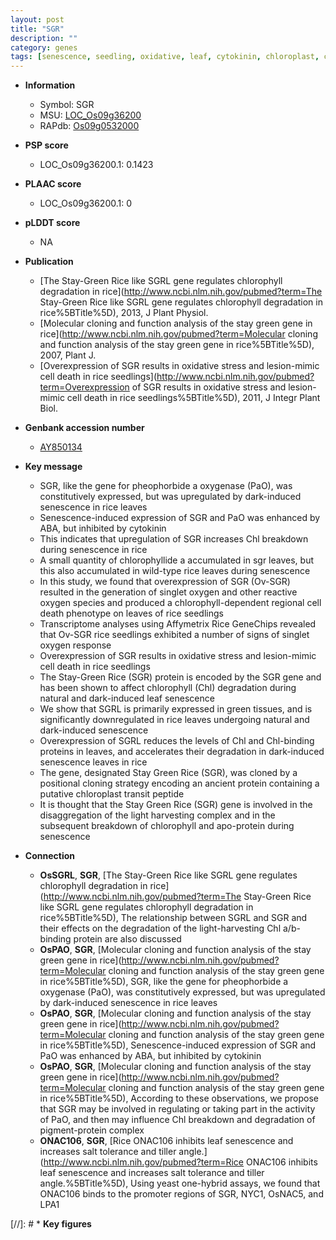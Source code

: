 ```yaml
---
layout: post
title: "SGR"
description: ""
category: genes
tags: [senescence, seedling, oxidative, leaf, cytokinin, chloroplast, cell death]
---
```


* **Information**  
    + Symbol: SGR  
    + MSU: [LOC_Os09g36200](http://rice.plantbiology.msu.edu/cgi-bin/ORF_infopage.cgi?orf=LOC_Os09g36200)  
    + RAPdb: [Os09g0532000](http://rapdb.dna.affrc.go.jp/viewer/gbrowse_details/irgsp1?name=Os09g0532000)  

* **PSP score**  
    + LOC_Os09g36200.1: 0.1423 

* **PLAAC score**  
    + LOC_Os09g36200.1: 0 

* **pLDDT score**
    + NA


* **Publication**  
    + [The Stay-Green Rice like SGRL gene regulates chlorophyll degradation in rice](http://www.ncbi.nlm.nih.gov/pubmed?term=The Stay-Green Rice like SGRL gene regulates chlorophyll degradation in rice%5BTitle%5D), 2013, J Plant Physiol.
    + [Molecular cloning and function analysis of the stay green gene in rice](http://www.ncbi.nlm.nih.gov/pubmed?term=Molecular cloning and function analysis of the stay green gene in rice%5BTitle%5D), 2007, Plant J.
    + [Overexpression of SGR results in oxidative stress and lesion-mimic cell death in rice seedlings](http://www.ncbi.nlm.nih.gov/pubmed?term=Overexpression of SGR results in oxidative stress and lesion-mimic cell death in rice seedlings%5BTitle%5D), 2011, J Integr Plant Biol.

* **Genbank accession number**  
    + [AY850134](http://www.ncbi.nlm.nih.gov/nuccore/AY850134)

* **Key message**  
    + SGR, like the gene for pheophorbide a oxygenase (PaO), was constitutively expressed, but was upregulated by dark-induced senescence in rice leaves
    + Senescence-induced expression of SGR and PaO was enhanced by ABA, but inhibited by cytokinin
    + This indicates that upregulation of SGR increases Chl breakdown during senescence in rice
    + A small quantity of chlorophyllide a accumulated in sgr leaves, but this also accumulated in wild-type rice leaves during senescence
    + In this study, we found that overexpression of SGR (Ov-SGR) resulted in the generation of singlet oxygen and other reactive oxygen species and produced a chlorophyll-dependent regional cell death phenotype on leaves of rice seedlings
    + Transcriptome analyses using Affymetrix Rice GeneChips revealed that Ov-SGR rice seedlings exhibited a number of signs of singlet oxygen response
    + Overexpression of SGR results in oxidative stress and lesion-mimic cell death in rice seedlings
    + The Stay-Green Rice (SGR) protein is encoded by the SGR gene and has been shown to affect chlorophyll (Chl) degradation during natural and dark-induced leaf senescence
    + We show that SGRL is primarily expressed in green tissues, and is significantly downregulated in rice leaves undergoing natural and dark-induced senescence
    + Overexpression of SGRL reduces the levels of Chl and Chl-binding proteins in leaves, and accelerates their degradation in dark-induced senescence leaves in rice
    + The gene, designated Stay Green Rice (SGR), was cloned by a positional cloning strategy encoding an ancient protein containing a putative chloroplast transit peptide
    + It is thought that the Stay Green Rice (SGR) gene is involved in the disaggregation of the light harvesting complex and in the subsequent breakdown of chlorophyll and apo-protein during senescence

* **Connection**  
    + __OsSGRL__, __SGR__, [The Stay-Green Rice like SGRL gene regulates chlorophyll degradation in rice](http://www.ncbi.nlm.nih.gov/pubmed?term=The Stay-Green Rice like SGRL gene regulates chlorophyll degradation in rice%5BTitle%5D), The relationship between SGRL and SGR and their effects on the degradation of the light-harvesting Chl a/b-binding protein are also discussed
    + __OsPAO__, __SGR__, [Molecular cloning and function analysis of the stay green gene in rice](http://www.ncbi.nlm.nih.gov/pubmed?term=Molecular cloning and function analysis of the stay green gene in rice%5BTitle%5D), SGR, like the gene for pheophorbide a oxygenase (PaO), was constitutively expressed, but was upregulated by dark-induced senescence in rice leaves
    + __OsPAO__, __SGR__, [Molecular cloning and function analysis of the stay green gene in rice](http://www.ncbi.nlm.nih.gov/pubmed?term=Molecular cloning and function analysis of the stay green gene in rice%5BTitle%5D), Senescence-induced expression of SGR and PaO was enhanced by ABA, but inhibited by cytokinin
    + __OsPAO__, __SGR__, [Molecular cloning and function analysis of the stay green gene in rice](http://www.ncbi.nlm.nih.gov/pubmed?term=Molecular cloning and function analysis of the stay green gene in rice%5BTitle%5D), According to these observations, we propose that SGR may be involved in regulating or taking part in the activity of PaO, and then may influence Chl breakdown and degradation of pigment-protein complex
    + __ONAC106__, __SGR__, [Rice ONAC106 inhibits leaf senescence and increases salt tolerance and tiller angle.](http://www.ncbi.nlm.nih.gov/pubmed?term=Rice ONAC106 inhibits leaf senescence and increases salt tolerance and tiller angle.%5BTitle%5D), Using yeast one-hybrid assays, we found that ONAC106 binds to the promoter regions of SGR, NYC1, OsNAC5, and LPA1

[//]: # * **Key figures**  


